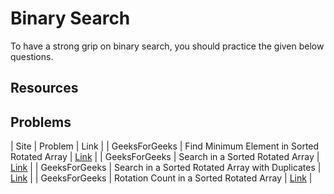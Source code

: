 # Binary Search

To have a strong grip on binary search, you should practice the given below questions.

## Resources


## Problems

| Site          | Problem | Link |
| GeeksForGeeks | Find Minimum Element in Sorted Rotated Array | [Link](https://practice.geeksforgeeks.org/problems/minimum-element-in-a-sorted-and-rotated-array/0) |
| GeeksForGeeks | Search in a Sorted Rotated Array | [Link](https://practice.geeksforgeeks.org/problems/search-in-a-rotated-array/0) |
| GeeksForGeeks | Search in a Sorted Rotated Array with Duplicates | [Link](https://www.geeksforgeeks.org/search-an-element-in-a-sorted-and-rotated-array-with-duplicates/) |
| GeeksForGeeks | Rotation Count in a Sorted Rotated Array | [Link](https://practice.geeksforgeeks.org/problems/rotation/0) |
